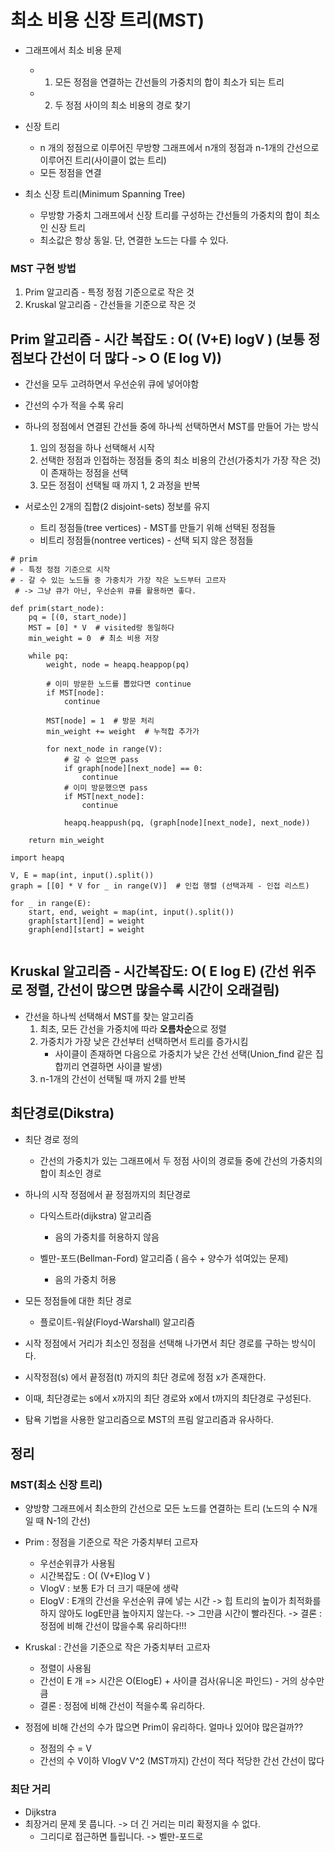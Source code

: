 # 최소 비용 신장 트리(MST)

- 그래프에서 최소 비용 문제

  - 1. 모든 정점을 연결하는 간선들의 가중치의 합이 최소가 되는 트리
  - 2. 두 정점 사이의 최소 비용의 경로 찾기

- 신장 트리

  - n 개의 정점으로 이루어진 무방향 그래프에서 n개의 정점과 n-1개의 간선으로 이루어진 트리(사이클이 없는 트리)
  - 모든 정점을 연결

- 최소 신장 트리(Minimum Spanning Tree)
  - 무방향 가중치 그래프에서 신장 트리를 구성하는 간선들의 가중치의 합이 최소인 신장 트리
  - 최소값은 항상 동일. 단, 연결한 노드는 다를 수 있다.

### MST 구현 방법

1. Prim 알고리즘 - 특정 정점 기준으로로 작은 것
2. Kruskal 알고리즘 - 간선들을 기준으로 작은 것

## Prim 알고리즘 - 시간 복잡도 : O( (V+E) logV ) (보통 정점보다 간선이 더 많다 -> O (E log V))

- 간선을 모두 고려하면서 우선순위 큐에 넣어야함
- 간선의 수가 적을 수록 유리

- 하나의 정점에서 연결된 간선들 중에 하나씩 선택하면서 MST를 만들어 가는 방식

  1. 임의 정점을 하나 선택해서 시작
  2. 선택한 정점과 인접하는 정점들 중의 최소 비용의 간선(가중치가 가장 작은 것)이 존재하는 정점을 선택
  3. 모든 정점이 선택될 때 까지 1, 2 과정을 반복

- 서로소인 2개의 집합(2 disjoint-sets) 정보를 유지

  - 트리 정점들(tree vertices) - MST를 만들기 위해 선택된 정점들
  - 비트리 정점들(nontree vertices) - 선택 되지 않은 정점들

```-python
# prim
# - 특정 정점 기준으로 시작
# - 갈 수 있는 노드들 중 가중치가 가장 작은 노드부터 고르자
 # -> 그냥 큐가 아닌, 우선순위 큐를 활용하면 좋다.

def prim(start_node):
    pq = [(0, start_node)]
    MST = [0] * V  # visited랑 동일하다
    min_weight = 0  # 최소 비용 저장

    while pq:
        weight, node = heapq.heappop(pq)

        # 이미 방문한 노드를 뽑았다면 continue
        if MST[node]:
            continue

        MST[node] = 1  # 방문 처리
        min_weight += weight  # 누적합 추가가

        for next_node in range(V):
            # 갈 수 없으면 pass
            if graph[node][next_node] == 0:
                continue
            # 이미 방문했으면 pass
            if MST[next_node]:
                continue

            heapq.heappush(pq, (graph[node][next_node], next_node))

    return min_weight

import heapq

V, E = map(int, input().split())
graph = [[0] * V for _ in range(V)]  # 인접 행렬 (선택과제 - 인접 리스트)

for _ in range(E):
    start, end, weight = map(int, input().split())
    graph[start][end] = weight
    graph[end][start] = weight


```

## Kruskal 알고리즘 - 시간복잡도: O( E log E) (간선 위주로 정렬, 간선이 많으면 많을수록 시간이 오래걸림)

- 간선을 하나씩 선택해서 MST를 찾는 알고리즘
  1. 최초, 모든 간선을 가중치에 따라 **오름차순**으로 정렬
  2. 가중치가 가장 낮은 간선부터 선택하면서 트리를 증가시킴
     - 사이클이 존재하면 다음으로 가중치가 낮은 간선 선택(Union_find 같은 집합끼리 연결하면 사이클 발생)
  3. n-1개의 간선이 선택될 때 까지 2를 반복

## 최단경로(Dikstra)

- 최단 경로 정의

  - 간선의 가중치가 있는 그래프에서 두 정점 사이의 경로들 중에 간선의 가중치의 합이 최소인 경로

- 하나의 시작 정점에서 끝 정점까지의 최단경로

  - 다익스트라(dijkstra) 알고리즘

    - 음의 가중치를 허용하지 않음

  - 벨만-포드(Bellman-Ford) 알고리즘 ( 음수 + 양수가 섞여있는 문제)
    - 음의 가중치 허용

- 모든 정점들에 대한 최단 경로

  - 플로이트-워샬(Floyd-Warshall) 알고리즘

- 시작 정점에서 거리가 최소인 정점을 선택해 나가면서 최단 경로를 구하는 방식이다.

- 시작정점(s) 에서 끝정점(t) 까지의 최단 경로에 정점 x가 존재한다.
- 이때, 최단경로는 s에서 x까지의 최단 경로와 x에서 t까지의 최단경로 구성된다.

- 탐욕 기법을 사용한 알고리즘으로 MST의 프림 알고리즘과 유사하다.

## 정리

### MST(최소 신장 트리)

- 양방향 그래프에서 최소한의 간선으로 모든 노드를 연결하는 트리 (노드의 수 N개 일 때 N-1의 간선)

- Prim : 정점을 기준으로 작은 가중치부터 고르자

  - 우선순위큐가 사용됨
  - 시간복잡도 : O( (V+E)log V )
  - VlogV : 보통 E가 더 크기 때문에 생략
  - ElogV : E개의 간선을 우선순위 큐에 넣는 시간
    -> 힙 트리의 높이가 최적화를 하지 않아도 logE만큼 높아지지 않는다.
    -> 그만큼 시간이 빨라진다.
    -> 결론 : 정점에 비해 간선이 많을수록 유리하다!!!

- Kruskal : 간선을 기준으로 작은 가중치부터 고르자
  - 정렬이 사용됨
  - 간선이 E 개 => 시간은 O(ElogE) + 사이클 검사(유니온 파인드) - 거의 상수만큼
  - 결론 : 정점에 비해 간선이 적을수록 유리하다.


- 정점에 비해 간선의 수가 많으면 Prim이 유리하다. 얼마나 있어야 많은걸까??
  - 정점의 수 = V
  - 간선의 수     V이하           VlogV           V^2
                (MST까지)
                간선이 적다   적당한 간선       간선이 많다
### 최단 거리

- Dijkstra
- 최장거리 문제 못 풉니다.
  -> 더 긴 거리는 미리 확정지을 수 없다.
  - 그리디로 접근하면 틀립니다.
    -> 벨만-포드로